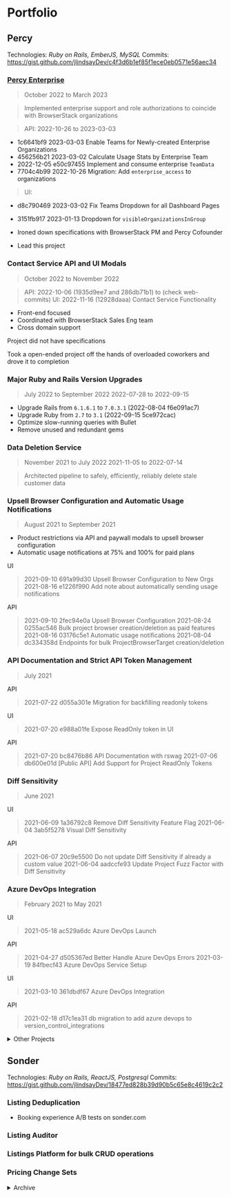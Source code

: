 # Portfolio

## Percy

Technologies: _Ruby on Rails, EmberJS, MySQL_
Commits: https://gist.github.com/jlindsayDev/c4f3d6b1ef85f1ece0eb0571e56aec34


### [Percy Enterprise](https://percy.io/enterprise)

> October 2022 to March 2023

> Implemented enterprise support and role authorizations to coincide with BrowserStack organizations

> API: 2022-10-26 to 2023-03-03
- 1c6641bf9 2023-03-03 Enable Teams for Newly-created Enterprise Organizations
- 456256b21 2023-03-02 Calculate Usage Stats by Enterprise Team
- 2022-12-05 e50c97455 Implement and consume enterprise `TeamData`
- 7704c4b99 2022-10-26 Migration: Add `enterprise_access` to organizations

> UI:
- d8c790469 2023-03-02 Fix Teams Dropdown for all Dashboard Pages
- 3151fb917 2023-01-13 Dropdown for `visibleOrganizationsInGroup`

- Ironed down specifications with BrowserStack PM and Percy Cofounder
- Lead this project


### Contact Service API and UI Modals

> October 2022 to November 2022

> API: 2022-10-06 (1935d9ee7 and 286db71b1) to (check web-commits)
> UI: 2022-11-16 (12928daaa) Contact Service Functionality

- Front-end focused
- Coordinated with BrowserStack Sales Eng team
- Cross domain support

Project did not have specifications

Took a open-ended project off the hands of overloaded coworkers and drove it to completion


### Major Ruby and Rails Version Upgrades

> July 2022 to September 2022
> 2022-07-28 to 2022-09-15

- Upgrade Rails from `6.1.6.1` to `7.0.3.1` (2022-08-04 f6e091ac7)
- Upgrade Ruby from `2.7` to `3.1` (2022-09-15 5ce972cac)
- Optimize slow-running queries with Bullet
- Remove unused and redundant gems


### Data Deletion Service

> November 2021 to July 2022
> 2021-11-05 to 2022-07-14

> Architected pipeline to safely, efficiently, reliably delete stale customer data


### Upsell Browser Configuration and Automatic Usage Notifications

> August 2021 to September 2021

- Product restrictions via API and paywall modals to upsell browser configuration
- Automatic usage notifications at 75% and 100% for paid plans

UI
> 2021-09-10 691a99d30 Upsell Browser Configuration to New Orgs
> 2021-08-16 e1226f990 Add note about automatically sending usage notifications

API
> 2021-09-10 2fec94e0a Upsell Browser Configuration
> 2021-08-24 0255ac546 Bulk project browser creation/deletion as paid features
> 2021-08-16 03176c5e1 Automatic usage notifications
> 2021-08-04 dc334358d Endpoints for bulk ProjectBrowserTarget creation/deletion


### API Documentation and Strict API Token Management

> July 2021

API
> 2021-07-22 d055a301e Migration for backfilling readonly tokens

UI
> 2021-07-20 e988a01fe Expose ReadOnly token in UI

API
> 2021-07-20 bc8476b86 API Documentation with rswag
> 2021-07-06 db600e01d [Public API] Add Support for Project ReadOnly Tokens


### Diff Sensitivity

> June 2021

UI
> 2021-06-09 1a36792c8 Remove Diff Sensitivity Feature Flag
> 2021-06-04 3ab5f5278 Visual Diff Sensitivity

API
> 2021-06-07 20c9e5500 Do not update Diff Sensitivity if already a custom value
> 2021-06-04 aadccfe93 Update Project Fuzz Factor with Diff Sensitivity


### Azure DevOps Integration

> February 2021 to May 2021

UI
> 2021-05-18 ac529a6dc Azure DevOps Launch

API
> 2021-04-27 d505367ed Better Handle Azure DevOps Errors
> 2021-03-19 84fbecf43 Azure DevOps Service Setup

UI
> 2021-03-10 361dbdf67 Azure DevOps Integration

API
> 2021-02-18 d17c1ea31 db migration to add azure devops to version_control_integrations


<details>
<summary>Other Projects</summary>

- Automated transactional emails for organization plan usage
- Visual diff sensitivity slider
    ![Demo of visual diff sensitivity slider](./images/diff-sensitivity.gif)
- Access token rotation
    ![Token rotation screenshot](./images/access-token-rotation.png)
</details>



## Sonder

Technologies: _Ruby on Rails, ReactJS, Postgresql_
Commits: https://gist.github.com/jlindsayDev/18477ed828b39d90b5c65e8c4619c2c2

### Listing Deduplication

- Booking experience A/B tests on sonder.com

### Listing Auditor

### Listings Platform for bulk CRUD operations

### Pricing Change Sets

<details>
<summary>Archive</summary>

## LendUp

- Account Management Service
  - Clock Service
  - Interest Policy
- Loan Origination Workflow

## HotPads

- Reputation Service

## SPARTA

- VM Imaging System Automation
</details>
